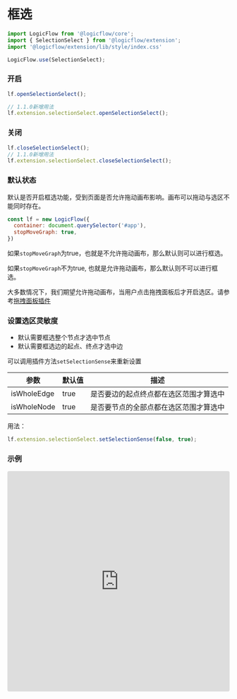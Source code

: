 # 框选

```ts
import LogicFlow from '@logicflow/core';
import { SelectionSelect } from '@logicflow/extension';
import '@logicflow/extension/lib/style/index.css'

LogicFlow.use(SelectionSelect);

```
### 开启

```ts
lf.openSelectionSelect();

// 1.1.0新增用法
lf.extension.selectionSelect.openSelectionSelect();
```

### 关闭

```ts
lf.closeSelectionSelect();
// 1.1.0新增用法
lf.extension.selectionSelect.closeSelectionSelect();
```

<!-- <example href="/examples/#/extension/components/selection" :height="300" ></example> -->
### 默认状态

默认是否开启框选功能，受到页面是否允许拖动画布影响。画布可以拖动与选区不能同时存在。

```js
const lf = new LogicFlow({
  container: document.querySelector('#app'),
  stopMoveGraph: true,
})
```

如果`stopMoveGraph`为true，也就是不允许拖动画布，那么默认则可以进行框选。

如果`stopMoveGraph`不为true, 也就是允许拖动画布，那么默认则不可以进行框选。

大多数情况下，我们期望允许拖动画布，当用户点击拖拽面板后才开启选区。请参考[拖拽面板插件](/guide/extension/component-dnd-panel.html)

### 设置选区灵敏度

- 默认需要框选整个节点才选中节点
- 默认需要框选边的起点、终点才选中边

可以调用插件方法`setSelectionSense`来重新设置

|参数|默认值|描述|
|-|-|-| 
|isWholeEdge|true|是否要边的起点终点都在选区范围才算选中|
|isWholeNode|true|是否要节点的全部点都在选区范围才算选中|

用法：

```js
lf.extension.selectionSelect.setSelectionSense(false, true);
```

### 示例

<iframe src="https://codesandbox.io/embed/trusting-archimedes-m0bn4r?fontsize=14&hidenavigation=1&theme=dark&view=preview"
     style="width:100%; height:500px; border:0; border-radius: 4px; overflow:hidden;"
     title="logicflow-selection"
     allow="accelerometer; ambient-light-sensor; camera; encrypted-media; geolocation; gyroscope; hid; microphone; midi; payment; usb; vr; xr-spatial-tracking"
     sandbox="allow-forms allow-modals allow-popups allow-presentation allow-same-origin allow-scripts"
   ></iframe>
